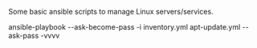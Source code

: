 Some basic ansible scripts to manage Linux servers/services.

ansible-playbook  --ask-become-pass -i inventory.yml apt-update.yml --ask-pass -vvvv

